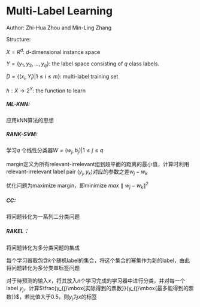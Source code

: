 # Multi-Label Learning 

Author: Zhi-Hua Zhou and Min-Ling Zhang



Structure:

$X=R^{d}$: $d$-dimensional instance space

$Y=\{y_{1},y_{2},...,y_{q}\}$: the label space consisting of $q$ class labels.

$D=\{(x_{i},Y_{i}) |1 \leq i \leq m\}$: multi-label training set

$h: X \rightarrow 2^{Y}$: the function to learn



##### ML-KNN: 

应用kNN算法的思想

##### RANK-SVM:

学习$q$ 个线性分类器$W={(w_{j},b_{j})|1 \leq j \leq q}$

margin定义为所有relevant-irrelevant组到超平面的距离的最小值，计算时利用 relevant-irrelevant label pair $(y_{j}, y_{k})​$ 对应的参数之差$w_{j}-w_{k}​$

优化问题为maximize margin，即minimize $max \parallel w_{j}-w_{k}\parallel ^{2}$

##### CC:

将问题转化为一系列二分类问题

##### RAKEL：

将问题转化为多分类问题的集成

每个学习器取包含$k$个随机label的集合，将这个集合的幂集作为新的label，由此将问题转化为多分类单标签问题

对于待预测的输入$x$，将其放入$n$个学习完成的学习器中进行分类，并对每一个label $y_{j}$，计算$\frac{y_{j}\mbox{实际得到的票数}}{y_{j}\mbox{最多能得到的票数}}$，若比值大于0.5，则$y_{j}$为$x$的标签

